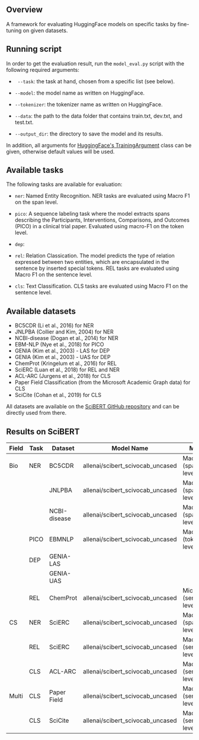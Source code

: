 ## Overview

A framework for evaluating HuggingFace models on specific tasks by fine-tuning on given datasets.

## Running script

In order to get the evaluation result, run the ```model_eval.py``` script with the following required arguments:


* ``` --task```: the task at hand, chosen from a specific list (see below).
  
* ```--model```: the model name as written on HuggingFace.

* ```--tokenizer```: the tokenizer name as written on HuggingFace.

* ```--data```: the path to the data folder that contains train.txt, dev.txt, and test.txt.

* ```--output_dir```: the directory to save the model and its results.

In addition, all arguments for [HuggingFace's TrainingArgument](https://huggingface.co/docs/transformers/en/main_classes/trainer#transformers.TrainingArguments) class can be given, otherwise default values will be used.

## Available tasks

The following tasks are available for evaluation:

* ```ner```: Named Entity Recognition. NER tasks are evaluated using Macro F1 on the span level.

* ```pico```:  A sequence labeling task where the model extracts spans describing the Participants, Interventions, Comparisons, and Outcomes (PICO) in a clinical trial paper.
Evaluated using macro-F1 on the token level.

* ```dep```:

* ```rel```: Relation Classication. The model predicts the type of relation expressed between two entities, which are encapsulated in the sentence by inserted special tokens. REL tasks are evaluated using Macro F1 on the sentence level.

* ```cls```: Text Classification. CLS tasks are evaluated using Macro F1 on the sentence level.

## Available datasets

* BC5CDR (Li et al., 2016) for NER
* JNLPBA (Collier and Kim, 2004) for NER
* NCBI-disease (Dogan et al., 2014) for NER
* EBM-NLP (Nye et al., 2018) for PICO
* GENIA (Kim et al., 2003) - LAS for DEP
* GENIA (Kim et al., 2003) - UAS for DEP
* ChemProt (Kringelum et al., 2016) for REL
* SciERC (Luan et al., 2018) for REL and NER
* ACL-ARC (Jurgens et al., 2018) for CLS
* Paper Field Classification (from the Microsoft Academic Graph data) for CLS
* SciCite (Cohan et al., 2019) for CLS

All datasets are available on the [SciBERT GitHub repository](https://github.com/allenai/scibert/tree/master/data) and can be directly used from there.

## Results on SciBERT

| Field | Task | Dataset      | Model Name                       | Metric                 | Result  |
|-------|------|--------------|----------------------------------|------------------------|---------|
| Bio   | NER  | BC5CDR       | allenai/scibert_scivocab_uncased | Macro F1 (span-level)  | 0.97407 |
|       |      | JNLPBA       | allenai/scibert_scivocab_uncased | Macro F1 (span-level)  | 0.95741 |
|       |      | NCBI-disease | allenai/scibert_scivocab_uncased | Macro F1 (span-level)  | 0.92645 |
|       | PICO | EBMNLP       | allenai/scibert_scivocab_uncased | Macro F1 (token-level) | 0.78952 |
|       | DEP  | GENIA-LAS    |                                  |                        |         |
|       |      | GENIA-UAS    |                                  |                        |         |
|       | REL  | ChemProt     | allenai/scibert_scivocab_uncased | Micro F1 (sentence-level)| 0.83713|
| CS    | NER  | SciERC       | allenai/scibert_scivocab_uncased | Macro F1 (span-level)  | 0.75601 |
|       | REL  | SciERC       | allenai/scibert_scivocab_uncased | Macro F1 (sentence-level)| 0.82715|
|       | CLS  | ACL-ARC      | allenai/scibert_scivocab_uncased | Macro F1 (sentence-level)| 0.71327|
| Multi | CLS  | Paper Field  | allenai/scibert_scivocab_uncased | Macro F1 (sentence-level)| 0.73595|
|       | CLS  | SciCite      | allenai/scibert_scivocab_uncased | Macro F1 (sentence-level)| 0.85118|
